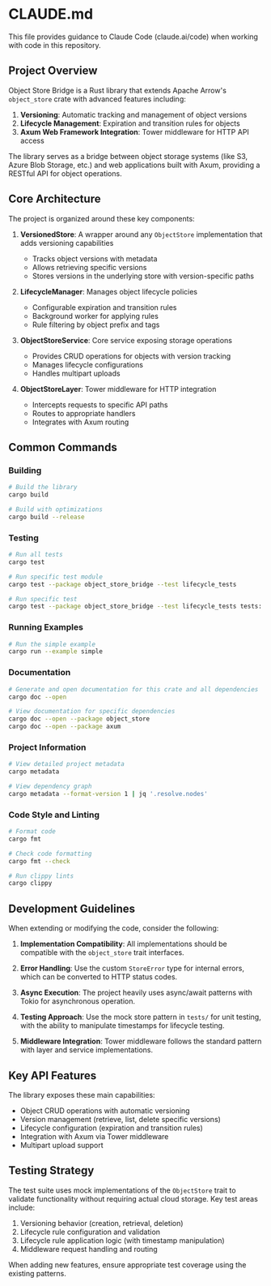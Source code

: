 # CLAUDE.md

This file provides guidance to Claude Code (claude.ai/code) when working with code in this repository.

## Project Overview

Object Store Bridge is a Rust library that extends Apache Arrow's `object_store` crate with advanced features including:

1. **Versioning**: Automatic tracking and management of object versions
2. **Lifecycle Management**: Expiration and transition rules for objects
3. **Axum Web Framework Integration**: Tower middleware for HTTP API access

The library serves as a bridge between object storage systems (like S3, Azure Blob Storage, etc.) and web applications built with Axum, providing a RESTful API for object operations.

## Core Architecture

The project is organized around these key components:

1. **VersionedStore**: A wrapper around any `ObjectStore` implementation that adds versioning capabilities
   - Tracks object versions with metadata
   - Allows retrieving specific versions
   - Stores versions in the underlying store with version-specific paths

2. **LifecycleManager**: Manages object lifecycle policies
   - Configurable expiration and transition rules
   - Background worker for applying rules
   - Rule filtering by object prefix and tags

3. **ObjectStoreService**: Core service exposing storage operations
   - Provides CRUD operations for objects with version tracking
   - Manages lifecycle configurations
   - Handles multipart uploads

4. **ObjectStoreLayer**: Tower middleware for HTTP integration
   - Intercepts requests to specific API paths
   - Routes to appropriate handlers
   - Integrates with Axum routing

## Common Commands

### Building
```bash
# Build the library
cargo build

# Build with optimizations
cargo build --release
```

### Testing
```bash
# Run all tests
cargo test

# Run specific test module
cargo test --package object_store_bridge --test lifecycle_tests

# Run specific test
cargo test --package object_store_bridge --test lifecycle_tests tests::test_lifecycle_configuration
```

### Running Examples
```bash
# Run the simple example
cargo run --example simple
```

### Documentation
```bash
# Generate and open documentation for this crate and all dependencies
cargo doc --open

# View documentation for specific dependencies
cargo doc --open --package object_store
cargo doc --open --package axum
```

### Project Information
```bash
# View detailed project metadata
cargo metadata

# View dependency graph
cargo metadata --format-version 1 | jq '.resolve.nodes'
```

### Code Style and Linting
```bash
# Format code
cargo fmt

# Check code formatting
cargo fmt --check

# Run clippy lints
cargo clippy
```

## Development Guidelines

When extending or modifying the code, consider the following:

1. **Implementation Compatibility**: All implementations should be compatible with the `object_store` trait interfaces.

2. **Error Handling**: Use the custom `StoreError` type for internal errors, which can be converted to HTTP status codes.

3. **Async Execution**: The project heavily uses async/await patterns with Tokio for asynchronous operation.

4. **Testing Approach**: Use the mock store pattern in `tests/` for unit testing, with the ability to manipulate timestamps for lifecycle testing.

5. **Middleware Integration**: Tower middleware follows the standard pattern with layer and service implementations.

## Key API Features

The library exposes these main capabilities:

- Object CRUD operations with automatic versioning
- Version management (retrieve, list, delete specific versions)
- Lifecycle configuration (expiration and transition rules)
- Integration with Axum via Tower middleware
- Multipart upload support

## Testing Strategy

The test suite uses mock implementations of the `ObjectStore` trait to validate functionality without requiring actual cloud storage. Key test areas include:

1. Versioning behavior (creation, retrieval, deletion)
2. Lifecycle rule configuration and validation
3. Lifecycle rule application logic (with timestamp manipulation)
4. Middleware request handling and routing

When adding new features, ensure appropriate test coverage using the existing patterns.